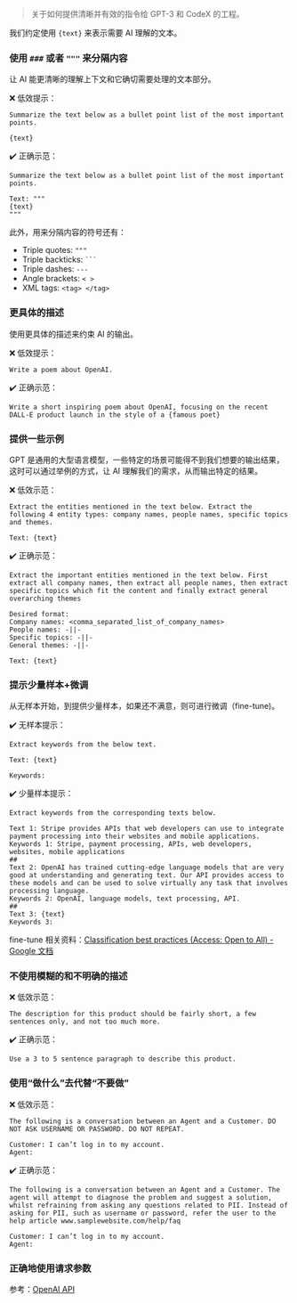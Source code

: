 > 关于如何提供清晰并有效的指令给 GPT-3 和 CodeX 的工程。

我们约定使用 `{text}` 来表示需要 AI 理解的文本。

### 使用 `###` 或者 `"""` 来分隔内容

让 AI 能更清晰的理解上下文和它确切需要处理的文本部分。

❌ 低效提示：
```plain
Summarize the text below as a bullet point list of the most important points.  
  
{text}
```

✔️ 正确示范：
```plain
Summarize the text below as a bullet point list of the most important points.

Text: """
{text}
"""
```

此外，用来分隔内容的符号还有：
- Triple quotes: `"""`
- Triple backticks: <code>```</code>
- Triple dashes: `---`
- Angle brackets: `< >`
- XML tags: `<tag> </tag>`


### 更具体的描述

使用更具体的描述来约束 AI 的输出。

❌ 低效提示：

```plain
Write a poem about OpenAI.
```

✔️ 正确示范：

```plain
Write a short inspiring poem about OpenAI, focusing on the recent DALL-E product launch in the style of a {famous poet}
```

### 提供一些示例
GPT 是通用的大型语言模型，一些特定的场景可能得不到我们想要的输出结果，这时可以通过举例的方式，让 AI 理解我们的需求，从而输出特定的结果。

❌ 低效示范：
```plain
Extract the entities mentioned in the text below. Extract the following 4 entity types: company names, people names, specific topics and themes.  
  
Text: {text}
```

✔️ 正确示范：
```plain
Extract the important entities mentioned in the text below. First extract all company names, then extract all people names, then extract specific topics which fit the content and finally extract general overarching themes  
  
Desired format:  
Company names: <comma_separated_list_of_company_names>  
People names: -||-  
Specific topics: -||-  
General themes: -||-  
  
Text: {text}
```

### 提示少量样本+微调
从无样本开始，到提供少量样本，如果还不满意，则可进行微调（fine-tune)。

✔️ 无样本提示：
```plain
Extract keywords from the below text.  
  
Text: {text}  
  
Keywords:
```

✔️ 少量样本提示：
```plain
Extract keywords from the corresponding texts below.  
  
Text 1: Stripe provides APIs that web developers can use to integrate payment processing into their websites and mobile applications.  
Keywords 1: Stripe, payment processing, APIs, web developers, websites, mobile applications  
##  
Text 2: OpenAI has trained cutting-edge language models that are very good at understanding and generating text. Our API provides access to these models and can be used to solve virtually any task that involves processing language.  
Keywords 2: OpenAI, language models, text processing, API.  
##  
Text 3: {text}  
Keywords 3:
```

fine-tune 相关资料：[Classification best practices (Access: Open to All) - Google 文档](https://docs.google.com/document/d/1h-GTjNDDKPKU_Rsd0t1lXCAnHltaXTAzQ8K2HRhQf9U/edit#)

### 不使用模糊的和不明确的描述

❌ 低效示范：
```plain
The description for this product should be fairly short, a few sentences only, and not too much more.
```

✔️ 正确示范：
```plain
Use a 3 to 5 sentence paragraph to describe this product.
```

### 使用“做什么”去代替“不要做”

❌ 低效示范：
```plain
The following is a conversation between an Agent and a Customer. DO NOT ASK USERNAME OR PASSWORD. DO NOT REPEAT.  
  
Customer: I can’t log in to my account.  
Agent:
```

✔️ 正确示范：
```plain
The following is a conversation between an Agent and a Customer. The agent will attempt to diagnose the problem and suggest a solution, whilst refraining from asking any questions related to PII. Instead of asking for PII, such as username or password, refer the user to the help article www.samplewebsite.com/help/faq  
  
Customer: I can’t log in to my account.  
Agent:
```

### 正确地使用请求参数
参考：[OpenAI API](https://platform.openai.com/docs/api-reference/completions/create)